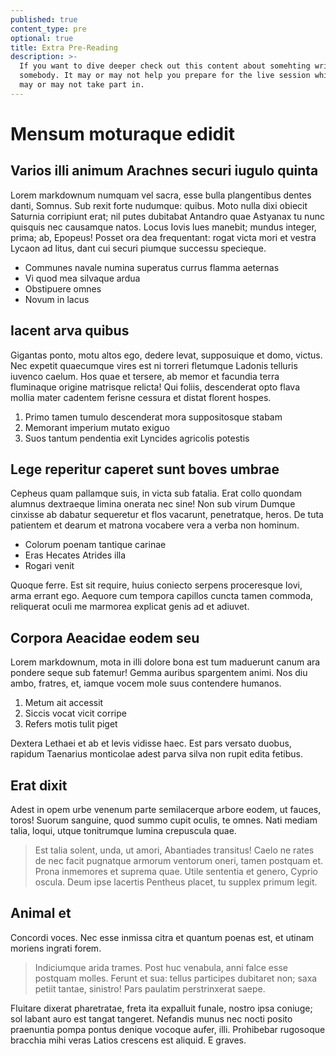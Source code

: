 ```yaml
---
published: true
content_type: pre
optional: true
title: Extra Pre-Reading
description: >-
  If you want to dive deeper check out this content about somehting written by
  somebody. It may or may not help you prepare for the live session which you
  may or may not take part in.
---
```

# Mensum moturaque edidit

## Varios illi animum Arachnes securi iugulo quinta

Lorem markdownum numquam vel sacra, esse bulla plangentibus dentes danti,
Somnus. Sub rexit forte nudumque: quibus. Moto nulla dixi obiecit Saturnia
corripiunt erat; nil putes dubitabat Antandro quae Astyanax tu nunc quisquis nec
causamque natos. Locus Iovis lues manebit; mundus integer, prima; ab, Epopeus!
Posset ora dea frequentant: rogat victa mori et vestra Lycaon ad litus, dant cui
securi piumque successu specieque.

- Communes navale numina superatus currus flamma aeternas
- Vi quod mea silvaque ardua
- Obstipuere omnes
- Novum in lacus

## Iacent arva quibus

Gigantas ponto, motu altos ego, dedere levat, supposuique et domo, victus. Nec
expetit quaecumque vires est ni torreri fletumque Ladonis telluris iuvenco
caelum. Hos quae et tersere, ab memor et facundia terra fluminaque origine
matrisque relicta! Qui foliis, descenderat opto flava mollia mater cadentem
ferisne cessura et distat florent hospes.

1. Primo tamen tumulo descenderat mora suppositosque stabam
2. Memorant imperium mutato exiguo
3. Suos tantum pendentia exit Lyncides agricolis potestis

## Lege reperitur caperet sunt boves umbrae

Cepheus quam pallamque suis, in victa sub fatalia. Erat collo quondam alumnus
dextraeque limina onerata nec sine! Non sub virum Dumque cinxisse ab dabatur
sequeretur et flos vacarunt, penetratque, heros. De tuta patientem et dearum et
matrona vocabere vera a verba non hominum.

- Colorum poenam tantique carinae
- Eras Hecates Atrides illa
- Rogari venit

Quoque ferre. Est sit require, huius coniecto serpens proceresque Iovi, arma
errant ego. Aequore cum tempora capillos cuncta tamen commoda, reliquerat oculi
me marmorea explicat genis ad et adiuvet.

## Corpora Aeacidae eodem seu

Lorem markdownum, mota in illi dolore bona est tum maduerunt canum ara pondere
seque sub fatemur! Gemma auribus spargentem animi. Nos diu ambo, fratres, et,
iamque vocem mole suus contendere humanos.

1. Metum ait accessit
2. Siccis vocat vicit corripe
3. Refers motis tulit piget

Dextera Lethaei et ab et levis vidisse haec. Est pars versato duobus, rapidum
Taenarius monticolae adest parva silva non rupit edita fetibus.

## Erat dixit

Adest in opem urbe venenum parte semilacerque arbore eodem, ut fauces, toros!
Suorum sanguine, quod summo cupit oculis, te omnes. Nati mediam talia, loqui,
utque tonitrumque lumina crepuscula quae.

> Est talia solent, unda, ut amori, Abantiades transitus! Caelo ne rates de nec
> facit pugnatque armorum ventorum oneri, tamen postquam et. Prona inmemores et
> suprema quae. Utile sententia et genero, Cyprio oscula. Deum ipse lacertis
> Pentheus placet, tu supplex primum legit.

## Animal et

Concordi voces. Nec esse inmissa citra et quantum poenas est, et utinam moriens
ingrati forem.

> Indiciumque arida trames. Post huc venabula, anni falce esse postquam molles.
> Ferunt et sua: tellus participes dubitaret non; saxa petiit tantae, sinistro!
> Pars paulatim perstrinxerat saepe.

Fluitare dixerat pharetratae, freta ita expalluit funale, nostro ipsa coniuge;
sol labant auro est tangat tangeret. Nefandis munus nec nocti posito praenuntia
pompa pontus denique vocoque aufer, illi. Prohibebar rugosoque bracchia mihi
veras Latios crescens est aliquid. E graves.
